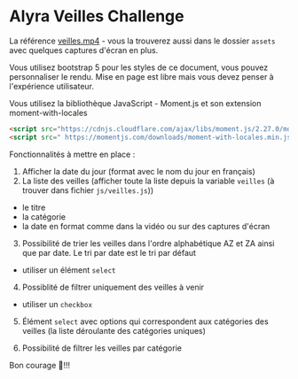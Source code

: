 # Alyra Veilles Challenge

La référence [veilles.mp4](https://wptemplates.pehaa.com/assets/alyra/veilles.mp4) - vous la trouverez aussi dans le dossier `assets` avec quelques captures d'écran en plus.

Vous utilisez bootstrap 5 pour les styles de ce document, vous pouvez personnaliser le rendu.
Mise en page est libre mais vous devez penser à l'expérience utilisateur.

Vous utilisez la bibliothèque JavaScript - Moment.js et son extension moment-with-locales

```html
<script src="https://cdnjs.cloudflare.com/ajax/libs/moment.js/2.27.0/moment.min.js" />
<script src=" https://momentjs.com/downloads/moment-with-locales.min.js />
```

Fonctionnalités à mettre en place :

1. Afficher la date du jour (format avec le nom du jour en français)
2. La liste des veilles (afficher toute la liste depuis la variable `veilles` (à trouver dans fichier `js/veilles.js`))

- le titre
- la catégorie
- la date en format comme dans la vidéo ou sur des captures d'écran

3. Possibilité de trier les veilles dans l'ordre alphabétique AZ et ZA ainsi que par date. Le tri par date est le tri par défaut

- utiliser un élément `select`

4. Possiblité de filtrer uniquement des veilles à venir

- utiliser un `checkbox`

5. Élément `select` avec options qui correspondent aux catégories des veilles (la liste déroulante des catégories uniques)

6. Possibilité de filtrer les veilles par catégorie

Bon courage 💪!!!
